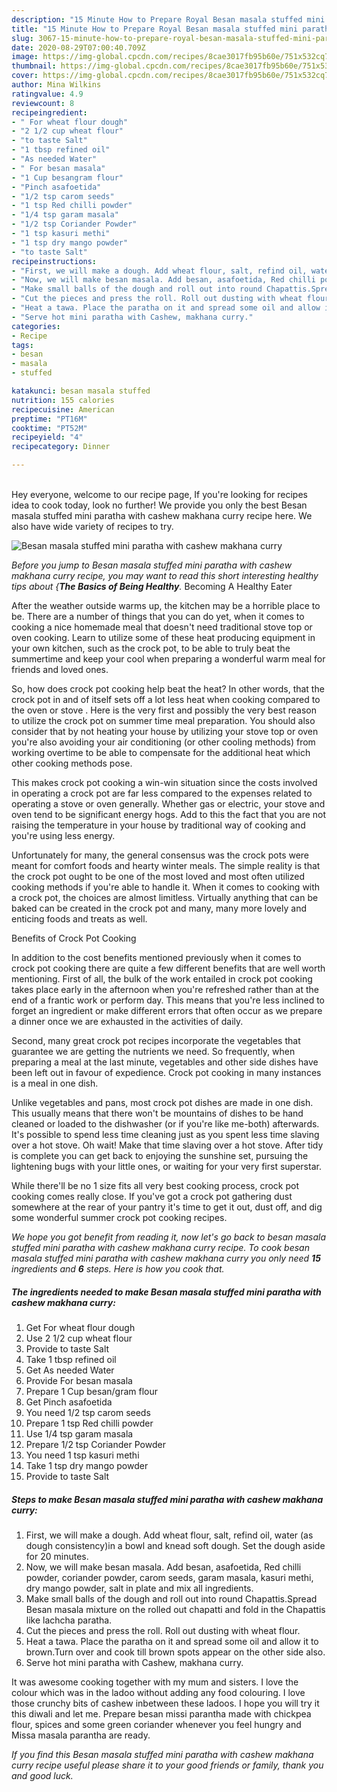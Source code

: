 ```yaml
---
description: "15 Minute How to Prepare Royal Besan masala stuffed mini paratha with cashew makhana curry"
title: "15 Minute How to Prepare Royal Besan masala stuffed mini paratha with cashew makhana curry"
slug: 3067-15-minute-how-to-prepare-royal-besan-masala-stuffed-mini-paratha-with-cashew-makhana-curry
date: 2020-08-29T07:00:40.709Z
image: https://img-global.cpcdn.com/recipes/8cae3017fb95b60e/751x532cq70/besan-masala-stuffed-mini-paratha-with-cashew-makhana-curry-recipe-main-photo.jpg
thumbnail: https://img-global.cpcdn.com/recipes/8cae3017fb95b60e/751x532cq70/besan-masala-stuffed-mini-paratha-with-cashew-makhana-curry-recipe-main-photo.jpg
cover: https://img-global.cpcdn.com/recipes/8cae3017fb95b60e/751x532cq70/besan-masala-stuffed-mini-paratha-with-cashew-makhana-curry-recipe-main-photo.jpg
author: Mina Wilkins
ratingvalue: 4.9
reviewcount: 8
recipeingredient:
- " For wheat flour dough"
- "2 1/2 cup wheat flour"
- "to taste Salt"
- "1 tbsp refined oil"
- "As needed Water"
- " For besan masala"
- "1 Cup besangram flour"
- "Pinch asafoetida"
- "1/2 tsp carom seeds"
- "1 tsp Red chilli powder"
- "1/4 tsp garam masala"
- "1/2 tsp Coriander Powder"
- "1 tsp kasuri methi"
- "1 tsp dry mango powder"
- "to taste Salt"
recipeinstructions:
- "First, we will make a dough. Add wheat flour, salt, refind oil, water (as dough consistency)in a bowl and knead soft dough. Set the dough aside for 20 minutes."
- "Now, we will make besan masala. Add besan, asafoetida, Red chilli powder, coriander powder, carom seeds, garam masala, kasuri methi, dry mango powder, salt in plate and mix all ingredients."
- "Make small balls of the dough and roll out into round Chapattis.Spread Besan masala mixture on the rolled out chapatti and fold in the Chapattis like lachcha paratha."
- "Cut the pieces and press the roll. Roll out dusting with wheat flour."
- "Heat a tawa. Place the paratha on it and spread some oil and allow it to brown.Turn over and cook till brown spots appear on the other side also."
- "Serve hot mini paratha with Cashew, makhana curry."
categories:
- Recipe
tags:
- besan
- masala
- stuffed

katakunci: besan masala stuffed 
nutrition: 155 calories
recipecuisine: American
preptime: "PT16M"
cooktime: "PT52M"
recipeyield: "4"
recipecategory: Dinner

---
```

<br>
Hey everyone, welcome to our recipe page, If you're looking for recipes idea to cook today, look no further! We provide you only the best Besan masala stuffed mini paratha with cashew makhana curry recipe here. We also have wide variety of recipes to try.
<br>


![Besan masala stuffed mini paratha with cashew makhana curry](https://img-global.cpcdn.com/recipes/8cae3017fb95b60e/751x532cq70/besan-masala-stuffed-mini-paratha-with-cashew-makhana-curry-recipe-main-photo.jpg)

<i>Before you jump to Besan masala stuffed mini paratha with cashew makhana curry recipe, you may want to read this short interesting healthy tips about {<strong>The Basics of Being Healthy</strong>.</i>
Becoming A Healthy Eater


After the weather outside warms up, the kitchen may be a horrible place to be. There are a number of things that you can do yet, when it comes to cooking a nice homemade meal that doesn't need traditional stove top or oven cooking. Learn to utilize some of these heat producing equipment in your own kitchen, such as the crock pot, to be able to truly beat the summertime and keep your cool when preparing a wonderful warm meal for friends and loved ones.

So, how does crock pot cooking help beat the heat? In other words, that the crock pot in and of itself sets off a lot less heat when cooking compared to the oven or stove . Here is the very first and possibly the very best reason to utilize the crock pot on summer time meal preparation. You should also consider that by not heating your house by utilizing your stove top or oven you're also avoiding your air conditioning (or other cooling methods) from working overtime to be able to compensate for the additional heat which other cooking methods pose.

This makes crock pot cooking a win-win situation since the costs involved in operating a crock pot are far less compared to the expenses related to operating a stove or oven generally. Whether gas or electric, your stove and oven tend to be significant energy hogs. Add to this the fact that you are not raising the temperature in your house by traditional way of cooking and you're using less energy.

Unfortunately for many, the general consensus was the crock pots were meant for comfort foods and hearty winter meals.  The simple reality is that the crock pot ought to be one of the most loved and most often utilized cooking methods if you're able to handle it. When it comes to cooking with a crock pot, the choices are almost limitless.  Virtually anything that can be baked can be created in the crock pot and many, many more lovely and enticing foods and treats as well.

Benefits of Crock Pot Cooking

In addition to the cost benefits mentioned previously when it comes to crock pot cooking there are quite a few different benefits that are well worth mentioning. First of all, the bulk of the work entailed in crock pot cooking takes place early in the afternoon when you're refreshed rather than at the end of a frantic work or perform day. This means that you're less inclined to forget an ingredient or make different errors that often occur as we prepare a dinner once we are exhausted in the activities of daily.

Second, many great crock pot recipes incorporate the vegetables that guarantee we are getting the nutrients we need. So frequently, when preparing a meal at the last minute, vegetables and other side dishes have been left out in favour of expedience. Crock pot cooking in many instances is a meal in one dish.

 Unlike vegetables and pans, most crock pot dishes are made in one dish. This usually means that there won't be mountains of dishes to be hand cleaned or loaded to the dishwasher (or if you're like me-both) afterwards. It's possible to spend less time cleaning just as you spent less time slaving over a hot stove. Oh wait! Make that time slaving over a hot stove. After tidy is complete you can get back to enjoying the sunshine set, pursuing the lightening bugs with your little ones, or waiting for your very first superstar.

While there'll be no 1 size fits all very best cooking process, crock pot cooking comes really close. If you've got a crock pot gathering dust somewhere at the rear of your pantry it's time to get it out, dust off, and dig some wonderful summer crock pot cooking recipes.


<i>We hope you got benefit from reading it, now let's go back to besan masala stuffed mini paratha with cashew makhana curry recipe. To cook besan masala stuffed mini paratha with cashew makhana curry you only need <strong>15</strong> ingredients and <strong>6</strong> steps. Here is how you cook that.
</i>

##### The ingredients needed to make Besan masala stuffed mini paratha with cashew makhana curry:

1. Get  For wheat flour dough
1. Use 2 1/2 cup wheat flour
1. Provide to taste Salt
1. Take 1 tbsp refined oil
1. Get As needed Water
1. Provide  For besan masala
1. Prepare 1 Cup besan/gram flour
1. Get Pinch asafoetida
1. You need 1/2 tsp carom seeds
1. Prepare 1 tsp Red chilli powder
1. Use 1/4 tsp garam masala
1. Prepare 1/2 tsp Coriander Powder
1. You need 1 tsp kasuri methi
1. Take 1 tsp dry mango powder
1. Provide to taste Salt


##### Steps to make Besan masala stuffed mini paratha with cashew makhana curry:

1. First, we will make a dough. Add wheat flour, salt, refind oil, water (as dough consistency)in a bowl and knead soft dough. Set the dough aside for 20 minutes.
1. Now, we will make besan masala. Add besan, asafoetida, Red chilli powder, coriander powder, carom seeds, garam masala, kasuri methi, dry mango powder, salt in plate and mix all ingredients.
1. Make small balls of the dough and roll out into round Chapattis.Spread Besan masala mixture on the rolled out chapatti and fold in the Chapattis like lachcha paratha.
1. Cut the pieces and press the roll. Roll out dusting with wheat flour.
1. Heat a tawa. Place the paratha on it and spread some oil and allow it to brown.Turn over and cook till brown spots appear on the other side also.
1. Serve hot mini paratha with Cashew, makhana curry.


It was awesome cooking together with my mum and sisters. I love the colour which was in the ladoo without adding any food colouring. I love those crunchy bits of cashew inbetween these ladoos. I hope you will try it this diwali and let me. Prepare besan missi parantha made with chickpea flour, spices and some green coriander whenever you feel hungry and Missa masala parantha are ready. 

<i>If you find this Besan masala stuffed mini paratha with cashew makhana curry recipe useful please share it to your good friends or family, thank you and good luck.</i>
